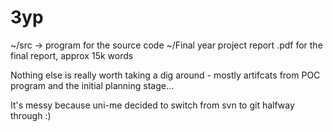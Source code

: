 # 3yp
~/src -> program for the source code
~/Final year project report .pdf for the final report, approx 15k words

Nothing else is really worth taking a dig around - mostly artifcats from POC program and the initial planning stage...


It's messy because uni-me decided to switch from svn to git halfway through :)

